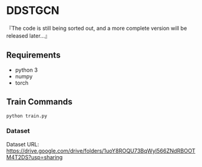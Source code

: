 # DDSTGCN

『The code is still being sorted out, and a more complete version will be released later...』

## Requirements

- python 3
- numpy
- torch

## Train Commands

```
python train.py
```

### Dataset

Dataset URL: https://drive.google.com/drive/folders/1uoY8ROQU73BqWyl566ZNdRBOOTM4T2DS?usp=sharing
